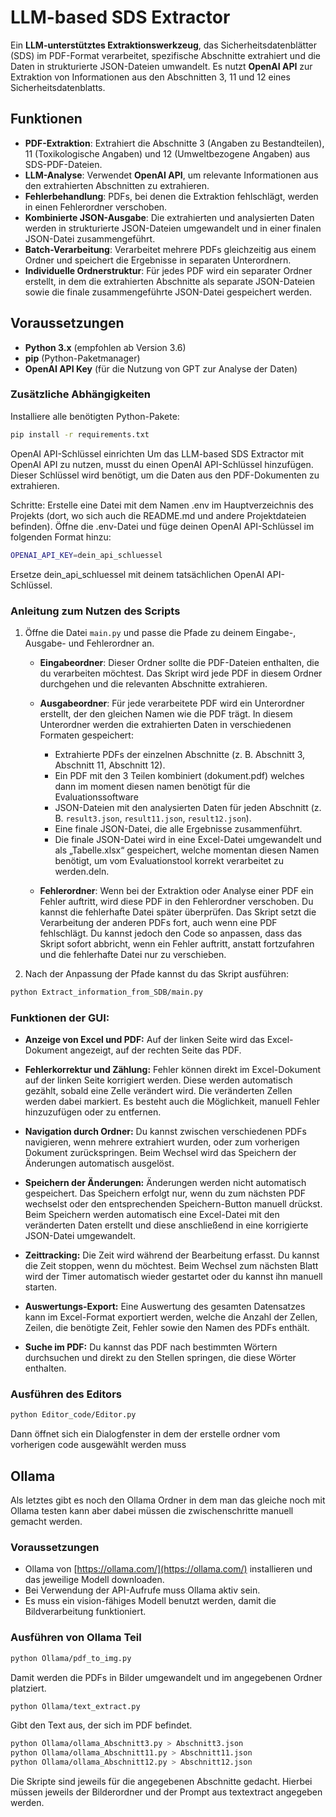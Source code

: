# LLM-based SDS Extractor

Ein **LLM-unterstütztes Extraktionswerkzeug**, das Sicherheitsdatenblätter (SDS) im PDF-Format verarbeitet, spezifische Abschnitte extrahiert und die Daten in strukturierte JSON-Dateien umwandelt. Es nutzt **OpenAI API** zur Extraktion von Informationen aus den Abschnitten 3, 11 und 12 eines Sicherheitsdatenblatts.

## Funktionen

- **PDF-Extraktion**: Extrahiert die Abschnitte 3 (Angaben zu Bestandteilen), 11 (Toxikologische Angaben) und 12 (Umweltbezogene Angaben) aus SDS-PDF-Dateien.
- **LLM-Analyse**: Verwendet **OpenAI API**, um relevante Informationen aus den extrahierten Abschnitten zu extrahieren.
- **Fehlerbehandlung**: PDFs, bei denen die Extraktion fehlschlägt, werden in einen Fehlerordner verschoben.
- **Kombinierte JSON-Ausgabe**: Die extrahierten und analysierten Daten werden in strukturierte JSON-Dateien umgewandelt und in einer finalen JSON-Datei zusammengeführt.
- **Batch-Verarbeitung**: Verarbeitet mehrere PDFs gleichzeitig aus einem Ordner und speichert die Ergebnisse in separaten Unterordnern.
- **Individuelle Ordnerstruktur**: Für jedes PDF wird ein separater Ordner erstellt, in dem die extrahierten Abschnitte als separate JSON-Dateien sowie die finale zusammengeführte JSON-Datei gespeichert werden.

## Voraussetzungen

- **Python 3.x** (empfohlen ab Version 3.6)
- **pip** (Python-Paketmanager)
- **OpenAI API Key** (für die Nutzung von GPT zur Analyse der Daten)

### Zusätzliche Abhängigkeiten

Installiere alle benötigten Python-Pakete:

```bash
pip install -r requirements.txt
```
OpenAI API-Schlüssel einrichten
Um das LLM-based SDS Extractor mit OpenAI API zu nutzen, musst du einen OpenAI API-Schlüssel hinzufügen. Dieser Schlüssel wird benötigt, um die Daten aus den PDF-Dokumenten zu extrahieren.

Schritte:
Erstelle eine Datei mit dem Namen .env im Hauptverzeichnis des Projekts (dort, wo sich auch die README.md und andere Projektdateien befinden).
Öffne die .env-Datei und füge deinen OpenAI API-Schlüssel im folgenden Format hinzu:
```bash
OPENAI_API_KEY=dein_api_schluessel
```
Ersetze dein_api_schluessel mit deinem tatsächlichen OpenAI API-Schlüssel.

### Anleitung zum Nutzen des Scripts

1. Öffne die Datei `main.py` und passe die Pfade zu deinem Eingabe-, Ausgabe- und Fehlerordner an.  

    - **Eingabeordner**: Dieser Ordner sollte die PDF-Dateien enthalten, die du verarbeiten möchtest. Das Skript wird jede PDF in diesem Ordner durchgehen und die relevanten Abschnitte extrahieren.

    - **Ausgabeordner**: Für jede verarbeitete PDF wird ein Unterordner erstellt, der den gleichen Namen wie die PDF trägt. In diesem Unterordner werden die extrahierten Daten in verschiedenen Formaten gespeichert:
      - Extrahierte PDFs der einzelnen Abschnitte (z. B. Abschnitt 3, Abschnitt 11, Abschnitt 12).
      - Ein PDF mit den 3 Teilen kombiniert (dokument.pdf) welches dann im moment diesen namen benötigt für die Evaluationssoftware
      - JSON-Dateien mit den analysierten Daten für jeden Abschnitt (z. B. `result3.json`, `result11.json`, `result12.json`).
      - Eine finale JSON-Datei, die alle Ergebnisse zusammenführt.
      - Die finale JSON-Datei wird in eine Excel-Datei umgewandelt und als „Tabelle.xlsx“ gespeichert, welche momentan diesen Namen benötigt, um vom Evaluationstool korrekt verarbeitet zu werden.deln.

    - **Fehlerordner**: Wenn bei der Extraktion oder Analyse einer PDF ein Fehler auftritt, wird diese PDF in den Fehlerordner verschoben. Du kannst die fehlerhafte Datei später überprüfen. Das Skript setzt die Verarbeitung der anderen PDFs fort, auch wenn eine PDF fehlschlägt. Du kannst jedoch den Code so anpassen, dass das Skript sofort abbricht, wenn ein Fehler auftritt, anstatt fortzufahren und die fehlerhafte Datei nur zu verschieben.

2. Nach der Anpassung der Pfade kannst du das Skript ausführen:

```bash
python Extract_information_from_SDB/main.py
```

### Funktionen der GUI:

- **Anzeige von Excel und PDF:** Auf der linken Seite wird das Excel-Dokument angezeigt, auf der rechten Seite das PDF.
  
- **Fehlerkorrektur und Zählung:** Fehler können direkt im Excel-Dokument auf der linken Seite korrigiert werden. Diese werden automatisch gezählt, sobald eine Zelle verändert wird. Die veränderten Zellen werden dabei markiert. Es besteht auch die Möglichkeit, manuell Fehler hinzuzufügen oder zu entfernen.

- **Navigation durch Ordner:** Du kannst zwischen verschiedenen PDFs navigieren, wenn mehrere extrahiert wurden, oder zum vorherigen Dokument zurückspringen. Beim Wechsel wird das Speichern der Änderungen automatisch ausgelöst.

- **Speichern der Änderungen:** Änderungen werden nicht automatisch gespeichert. Das Speichern erfolgt nur, wenn du zum nächsten PDF wechselst oder den entsprechenden Speichern-Button manuell drückst. Beim Speichern werden automatisch eine Excel-Datei mit den veränderten Daten erstellt und diese anschließend in eine korrigierte JSON-Datei umgewandelt.

- **Zeittracking:** Die Zeit wird während der Bearbeitung erfasst. Du kannst die Zeit stoppen, wenn du möchtest. Beim Wechsel zum nächsten Blatt wird der Timer automatisch wieder gestartet oder du kannst ihn manuell starten.

- **Auswertungs-Export:** Eine Auswertung des gesamten Datensatzes kann im Excel-Format exportiert werden, welche die Anzahl der Zellen, Zeilen, die benötigte Zeit, Fehler sowie den Namen des PDFs enthält.

- **Suche im PDF:** Du kannst das PDF nach bestimmten Wörtern durchsuchen und direkt zu den Stellen springen, die diese Wörter enthalten.

### Ausführen des Editors
```bash
python Editor_code/Editor.py
```
Dann öffnet sich ein Dialogfenster in dem der erstelle ordner vom vorherigen code ausgewählt werden muss


## Ollama

Als letztes gibt es noch den Ollama Ordner in dem man das gleiche noch mit Ollama testen kann aber dabei müssen die zwischenschritte manuell gemacht werden.

### Voraussetzungen

- Ollama von [https://ollama.com/](https://ollama.com/) installieren und das jeweilige Modell downloaden.  
- Bei Verwendung der API-Aufrufe muss Ollama aktiv sein.  
- Es muss ein vision-fähiges Modell benutzt werden, damit die Bildverarbeitung funktioniert.


### Ausführen von Ollama Teil
```bash
python Ollama/pdf_to_img.py
```
Damit werden die PDFs in Bilder umgewandelt und im angegebenen Ordner platziert.

```bash
python Ollama/text_extract.py
```
Gibt den Text aus, der sich im PDF befindet.

```bash
python Ollama/ollama_Abschnitt3.py > Abschnitt3.json
python Ollama/ollama_Abschnitt11.py > Abschnitt11.json
python Ollama/ollama_Abschnitt12.py > Abschnitt12.json
```
Die Skripte sind jeweils für die angegebenen Abschnitte gedacht. Hierbei müssen jeweils der Bilderordner und der Prompt aus textextract angegeben werden.

